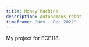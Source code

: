 ```yaml
---
title: Money Machine
description: Autonomous robot.
timeframe: "Nov - Dec 2022"
---
```


My project for ECE118.

